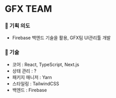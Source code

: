 # GFX TEAM

### 📍 기획 의도

- Firebase 백엔드 기술을 활용, GFX팀 UI관리툴 개발

### 📍 기술

- 코어 : React, TypeScript, Next.js
- 상태 관리 : ?
- 패키지 매니저 : Yarn
- 스타일링 : TailwindCSS
- 백엔드 : Firebase
